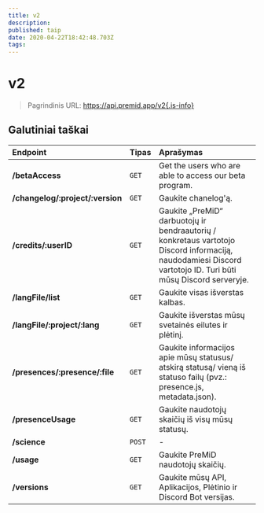 ```yaml
---
title: v2
description:
published: taip
date: 2020-04-22T18:42:48.703Z
tags:
---
```


# v2

> Pagrindinis URL: https://api.premid.app/v2{.is-info}


## Galutiniai taškai

<table>
  <thead>
    <tr>
      <th style="text-align:left">Endpoint</th>
      <th style="text-align:left">Tipas</th>
      <th style="text-align:left">Aprašymas</th>
    </tr>
  </thead>
  <tbody>
    <tr>
      <td style="text-align:left"><b>/betaAccess</b>
      </td>
      <td style="text-align:left"><code>GET</code></td>
      <td style="text-align:left">Get the users who are able to access our beta program.</td>
    </tr>
    <tr>
      <td style="text-align:left"><b>/changelog/:project/:version</b>
      </td>
      <td style="text-align:left"><code>GET</code></td>
      <td style="text-align:left">Gaukite chanelog'ą.</td>
    </tr>
    <tr>
      <td style="text-align:left"><b>/credits/:userID</b>
      </td>
      <td style="text-align:left"><code>GET</code></td>
      <td style="text-align:left">Gaukite „PreMiD“ darbuotojų ir bendraautorių / konkretaus vartotojo Discord informaciją, naudodamiesi Discord vartotojo ID. Turi būti mūsų Discord serveryje.</td>
    </tr>
    <tr>
      <td style="text-align:left"><b>/langFile/list</b>
      </td>
      <td style="text-align:left"><code>GET</code></td>
      <td style="text-align:left">Gaukite visas išverstas kalbas.</td>
    </tr>
    <tr>
      <td style="text-align:left"><b>/langFile/:project/:lang</b>
      </td>
      <td style="text-align:left"><code>GET</code></td>
      <td style="text-align:left">Gaukite išverstas mūsų svetainės eilutes ir plėtinį.</td>
    </tr>
    <tr>
      <td style="text-align:left"><b>/presences/:presence/:file</b>
      </td>
      <td style="text-align:left"><code>GET</code></td>
      <td style="text-align:left">Gaukite informacijos apie mūsų statusus/ atskirą statusą/ vieną iš statuso failų (pvz.: presence.js, metadata.json).</td>
    </tr>
    <tr>
      <td style="text-align:left"><b>/presenceUsage</b>
      </td>
      <td style="text-align:left"><code>GET</code></td>
      <td style="text-align:left">Gaukite naudotojų skaičių iš visų mūsų statusų.</td>
    </tr>
    <tr>
      <td style="text-align:left"><b>/science</b>
      </td>
      <td style="text-align:left"><code>POST</code></td>
      <td style="text-align:left">-</td>
    </tr>
    <tr>
      <td style="text-align:left"><b>/usage</b>
      </td>
      <td style="text-align:left"><code>GET</code></td>
      <td style="text-align:left">Gaukite PreMiD naudotojų skaičių.</td>
    </tr>
    <tr>
      <td style="text-align:left"><b>/versions</b>
      </td>
      <td style="text-align:left"><code>GET</code></td>
      <td style="text-align:left">Gaukite mūsų API, Aplikacijos, Plėtinio ir Discord Bot versijas.</td>
    </tr>
  </tbody>
</table>

